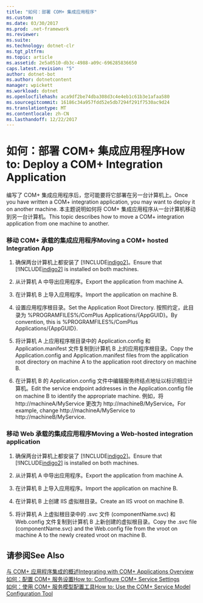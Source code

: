 ```yaml
---
title: "如何：部署 COM+ 集成应用程序"
ms.custom: 
ms.date: 03/30/2017
ms.prod: .net-framework
ms.reviewer: 
ms.suite: 
ms.technology: dotnet-clr
ms.tgt_pltfrm: 
ms.topic: article
ms.assetid: 2e5a0510-db3c-4988-a09c-696285836650
caps.latest.revision: "5"
author: dotnet-bot
ms.author: dotnetcontent
manager: wpickett
ms.workload: dotnet
ms.openlocfilehash: aca9df2be74dba308d3c4e4eb1c61b3e1afaa580
ms.sourcegitcommit: 16186c34a957fdd52e5db7294f291f7530ac9d24
ms.translationtype: MT
ms.contentlocale: zh-CN
ms.lasthandoff: 12/22/2017
---
```

# <a name="how-to-deploy-a-com-integration-application"></a><span data-ttu-id="4482c-102">如何：部署 COM+ 集成应用程序</span><span class="sxs-lookup"><span data-stu-id="4482c-102">How to: Deploy a COM+ Integration Application</span></span>
<span data-ttu-id="4482c-103">编写了 COM+ 集成应用程序后，您可能要将它部署在另一台计算机上。</span><span class="sxs-lookup"><span data-stu-id="4482c-103">Once you have written a COM+ integration application, you may want to deploy it on another machine.</span></span> <span data-ttu-id="4482c-104">本主题说明如何将 COM+ 集成应用程序从一台计算机移动到另一台计算机。</span><span class="sxs-lookup"><span data-stu-id="4482c-104">This topic describes how to move a COM+ integration application from one machine to another.</span></span>  
  
### <a name="moving-a-com-hosted-integration-app"></a><span data-ttu-id="4482c-105">移动 COM+ 承载的集成应用程序</span><span class="sxs-lookup"><span data-stu-id="4482c-105">Moving a COM+ hosted Integration App</span></span>  
  
1.  <span data-ttu-id="4482c-106">确保两台计算机上都安装了 [!INCLUDE[indigo2](../../../../includes/indigo2-md.md)]。</span><span class="sxs-lookup"><span data-stu-id="4482c-106">Ensure that [!INCLUDE[indigo2](../../../../includes/indigo2-md.md)] is installed on both machines.</span></span>  
  
2.  <span data-ttu-id="4482c-107">从计算机 A 中导出应用程序。</span><span class="sxs-lookup"><span data-stu-id="4482c-107">Export the application from machine A.</span></span>  
  
3.  <span data-ttu-id="4482c-108">在计算机 B 上导入应用程序。</span><span class="sxs-lookup"><span data-stu-id="4482c-108">Import the application on machine B.</span></span>  
  
4.  <span data-ttu-id="4482c-109">设置应用程序根目录。</span><span class="sxs-lookup"><span data-stu-id="4482c-109">Set the Application Root Directory.</span></span> <span data-ttu-id="4482c-110">按照约定，此目录为 %PROGRAMFILES%/ComPlus Applications/{AppGUID}。</span><span class="sxs-lookup"><span data-stu-id="4482c-110">By convention, this is %PROGRAMFILES%/ComPlus Applications/{AppGUID}.</span></span>  
  
5.  <span data-ttu-id="4482c-111">将计算机 A 上应用程序根目录中的 Application.config 和 Application.manifest 文件复制到计算机 B 上的应用程序根目录。</span><span class="sxs-lookup"><span data-stu-id="4482c-111">Copy the Application.config and Application.manifest files from the application root directory on machine A to the application root directory on machine B.</span></span>  
  
6.  <span data-ttu-id="4482c-112">在计算机 B 的 Application.config 文件中编辑服务终结点地址以标识相应计算机。</span><span class="sxs-lookup"><span data-stu-id="4482c-112">Edit the service endpoint addresses in the Application.config file on machine B to identify the appropriate machine.</span></span> <span data-ttu-id="4482c-113">例如，将 http://machineA/MyService 更改为 http://machineB/MyService。</span><span class="sxs-lookup"><span data-stu-id="4482c-113">For example, change http://machineA/MyService to http://machineB/MyService.</span></span>  
  
### <a name="moving-a-web-hosted-integration-application"></a><span data-ttu-id="4482c-114">移动 Web 承载的集成应用程序</span><span class="sxs-lookup"><span data-stu-id="4482c-114">Moving a Web-hosted integration application</span></span>  
  
1.  <span data-ttu-id="4482c-115">确保两台计算机上都安装了 [!INCLUDE[indigo2](../../../../includes/indigo2-md.md)]。</span><span class="sxs-lookup"><span data-stu-id="4482c-115">Ensure that [!INCLUDE[indigo2](../../../../includes/indigo2-md.md)] is installed on both machines.</span></span>  
  
2.  <span data-ttu-id="4482c-116">从计算机 A 中导出应用程序。</span><span class="sxs-lookup"><span data-stu-id="4482c-116">Export the application from machine A.</span></span>  
  
3.  <span data-ttu-id="4482c-117">在计算机 B 上导入应用程序。</span><span class="sxs-lookup"><span data-stu-id="4482c-117">Import the application on machine B.</span></span>  
  
4.  <span data-ttu-id="4482c-118">在计算机 B 上创建 IIS 虚拟根目录。</span><span class="sxs-lookup"><span data-stu-id="4482c-118">Create an IIS vroot on machine B.</span></span>  
  
5.  <span data-ttu-id="4482c-119">将计算机 A 上虚拟根目录中的 .svc 文件 (componentName.svc) 和 Web.config 文件复制到计算机 B 上新创建的虚拟根目录。</span><span class="sxs-lookup"><span data-stu-id="4482c-119">Copy the .svc file (componentName.svc) and the Web.config file from the vroot on machine A to the newly created vroot on machine B.</span></span>  
  
## <a name="see-also"></a><span data-ttu-id="4482c-120">请参阅</span><span class="sxs-lookup"><span data-stu-id="4482c-120">See Also</span></span>  
 [<span data-ttu-id="4482c-121">与 COM+ 应用程序集成的概述</span><span class="sxs-lookup"><span data-stu-id="4482c-121">Integrating with COM+ Applications Overview</span></span>](../../../../docs/framework/wcf/feature-details/integrating-with-com-plus-applications-overview.md)  
 [<span data-ttu-id="4482c-122">如何：配置 COM+ 服务设置</span><span class="sxs-lookup"><span data-stu-id="4482c-122">How to: Configure COM+ Service Settings</span></span>](../../../../docs/framework/wcf/feature-details/how-to-configure-com-service-settings.md)  
 [<span data-ttu-id="4482c-123">如何：使用 COM+ 服务模型配置工具</span><span class="sxs-lookup"><span data-stu-id="4482c-123">How to: Use the COM+ Service Model Configuration Tool</span></span>](../../../../docs/framework/wcf/feature-details/how-to-use-the-com-service-model-configuration-tool.md)
